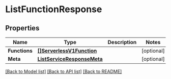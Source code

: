 # ListFunctionResponse

## Properties

Name | Type | Description | Notes
------------ | ------------- | ------------- | -------------
**Functions** | [**[]ServerlessV1Function**](ServerlessV1Function.md) |  |[optional] 
**Meta** | [**ListServiceResponseMeta**](ListServiceResponseMeta.md) |  |[optional] 

[[Back to Model list]](../README.md#documentation-for-models) [[Back to API list]](../README.md#documentation-for-api-endpoints) [[Back to README]](../README.md)


